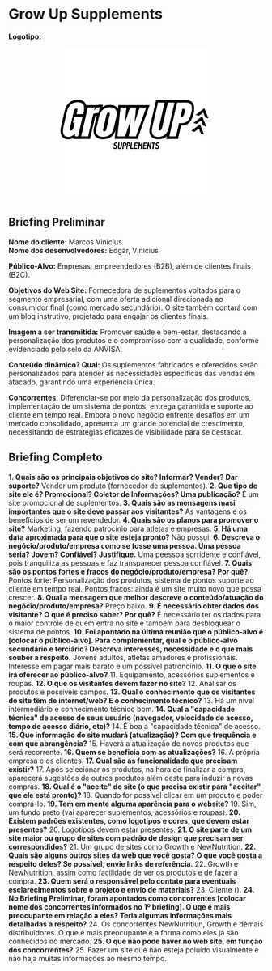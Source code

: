 # Grow Up Supplements

**Logotipo:**
<div align="center">
    <img src="logo.png" width="300" alt="logo grow up">
</div>

## Briefing Preliminar
**Nome do cliente:** Marcos Vinicius<br>
**Nome dos desenvolvedores:** Edgar, Vinicius

**Público-Alvo:** Empresas, empreendedores (B2B), além de clientes finais (B2C).

**Objetivos do Web Site:** Fornecedora de suplementos voltados para o segmento empresarial, com uma oferta adicional direcionada ao consumidor final (como mercado secundário). O site também contará com um blog instrutivo, projetado para engajar os clientes finais.

**Imagem a ser transmitida:** Promover saúde e bem-estar, destacando a personalização dos produtos e o compromisso com a qualidade, conforme evidenciado pelo selo da ANVISA.

**Conteúdo dinâmico? Qual:** Os suplementos fabricados e oferecidos serão personalizados para atender às necessidades específicas das vendas em atacado, garantindo uma experiência única.

**Concorrentes:** Diferenciar-se por meio da personalização dos produtos, implementação de um sistema de pontos, entrega garantida e suporte ao cliente em tempo real. Embora o novo negócio enfrente desafios em um mercado consolidado, apresenta um grande potencial de crescimento, necessitando de estratégias eficazes de visibilidade para se destacar.

## Briefing Completo

**1. Quais são os principais objetivos do site? Informar? Vender? Dar suporte?**
Vender um produto (fornecedor de suplementos).
**2. Que tipo de site ele é? Promocional? Coletor de Informações? Uma publicação?**
É um site promocional de suplementos.
**3. Quais são as mensagens masi importantes que o site deve passar aos visitantes?**
As vantagens e os benefícios de ser um revendedor.
**4. Quais são os planos para promover o site?**
Marketing, fazendo patrocínio para atletas e empresas.
**5. Há uma data aproximada para que o site esteja pronto?**
Não possui.
**6. Descreva o negócio/produto/empresa como se fosse uma pessoa. Uma pessoa séria? Jovem? Confiável? Justifique.**
Uma peessoa sorridente e confiável, pois tranquiliza as pessoas e faz transparecer pessoa confiável.
**7. Quais são os pontos fortes e fracos do negócio/produto/empresa? Por quê?**
Pontos forte: Personalização dos produtos, sistema de pontos suporte ao cliente em tempo real. Pontos fracos: ainda é um site muito novo que possa crescer.
**8. Qual a mensagem que melhor descreve o conteúdo/atuação do negócio/produto/empresa?**
Preço baixo.
**9. É necessário obter dados dos visitante? O que é preciso saber? Por quê?**
É necessário ter os dados para o maior controle de quem entra no site e também para desbloquear o sistema de pontos.
**10. Foi apontado na última reunião que o público-alvo é [colocar o público-alvo]. Para complementar, qual é o público-alvo secundário e terciário? Descreva interesses, necessidade e o que mais souber a respeito.**
Jovens adultos, atletas amadores e profissionais. Interesse em pagar mais barato e um possível patroncínio.
**11. O que o site irá oferecer ao público-alvo?**
11. Equipamento, acessórios suplementos e roupas.
**12. O que os visitantes devem fazer no site?**
12. Analisar os produtos e possíveis campos.
**13. Qual o conhecimento que os visitantes do site têm de internet/web? E o conhecimento técnico?**
13. Há um nível intermediário e conhecimento técnico bom.
**14. Qual a "capacidade técnica" de acesso de seus usuário (navegador, velocidade de acesso, tempo de acesso diário, etc)?**
14. É boa a "capacidade técnica" de acesso.
**15. Que informação do site mudará (atualização)? Com que frequência e com que abrangência?**
15. Haverá a atualização de novos produtos que será recorrente.
**16. Quem se beneficia com as atualizações?**
16. A própria empresa e os clientes.
**17. Qual são as funcionalidade que precisam existir?**
17. Após selecionar os produtos, na hora de finalizar a compra, aparecerá sugestões de outros produtos além deste para induzir a novas compras.
**18. Qual é o "aceite" do site (o que precisa existir para "aceitar" que ele está pronto)?**
18. Quando for possível clicar em um produto e poder comprá-lo.
**19. Tem em mente alguma aparência para o website?**
19. Sim, um fundo preto (vai aparecer suplementos, acessórios e roupas).
**20. Existem padrões existentes, como logotipos e cores, que devem estar presentes?**
20. Logotipos devem estar presentes.
**21. O site parte de um site maior ou grupo de sites com padrão de design que precisam ser correspondidos?**
21. Um grupo de sites como Growth e NewNutrition.
**22. Quais são alguns outros sites da web que você gosta? O que você gosta a respeito deles? Se possível, envie links de referência.**
22. Growth e NewNutrition, assim como facilidade de ver os produtos e de fazer a compra.
**23. Quem será o responsável pelo contato para eventuais esclarecimentos sobre o projeto e envio de materiais?**
23. Cliente ().
**24. No Briefing Preliminar, foram apontados como concorrentes [colocar nome dos concorrentes informados no 1º briefing]. O uqe é mais preocupante em relação a eles? Teria algumas informações mais detalhadas a respeito?**
24. Os concorrentes NewNutritiun, Growth e demais distribuidores. O que é mais preocupante é a forma como eles já são conhecidos no mercado.
**25. O que não pode haver no web site, em função dos concorrentes?**
25. Fazer um site que não esteja poluído visualmente e não haja muitas informações ao mesmo tempo.
    
